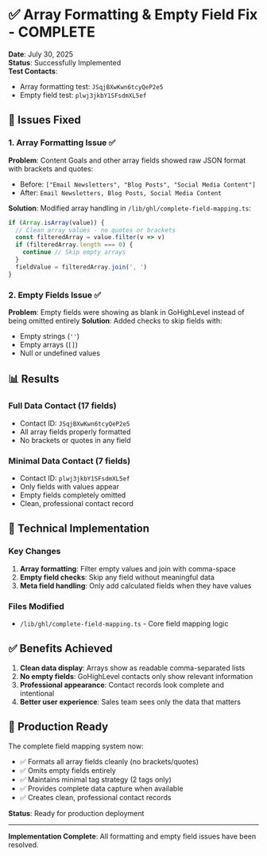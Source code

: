 # ✅ Array Formatting & Empty Field Fix - COMPLETE

**Date**: July 30, 2025  
**Status**: Successfully Implemented  
**Test Contacts**: 
- Array formatting test: `JSqjBXwKwn6tcyQeP2e5`
- Empty field test: `plwj3jkbY1SFsdmXL5ef`

## 🎯 Issues Fixed

### 1. Array Formatting Issue ✅
**Problem**: Content Goals and other array fields showed raw JSON format with brackets and quotes:
- Before: `["Email Newsletters", "Blog Posts", "Social Media Content"]`
- After: `Email Newsletters, Blog Posts, Social Media Content`

**Solution**: Modified array handling in `/lib/ghl/complete-field-mapping.ts`:
```typescript
if (Array.isArray(value)) {
  // Clean array values - no quotes or brackets
  const filteredArray = value.filter(v => v)
  if (filteredArray.length === 0) {
    continue // Skip empty arrays
  }
  fieldValue = filteredArray.join(', ')
}
```

### 2. Empty Fields Issue ✅
**Problem**: Empty fields were showing as blank in GoHighLevel instead of being omitted entirely
**Solution**: Added checks to skip fields with:
- Empty strings (`''`)
- Empty arrays (`[]`)
- Null or undefined values

## 📊 Results

### Full Data Contact (17 fields)
- Contact ID: `JSqjBXwKwn6tcyQeP2e5`
- All array fields properly formatted
- No brackets or quotes in any field

### Minimal Data Contact (7 fields)
- Contact ID: `plwj3jkbY1SFsdmXL5ef`
- Only fields with values appear
- Empty fields completely omitted
- Clean, professional contact record

## 🔧 Technical Implementation

### Key Changes
1. **Array formatting**: Filter empty values and join with comma-space
2. **Empty field checks**: Skip any field without meaningful data
3. **Meta field handling**: Only add calculated fields when they have values

### Files Modified
- `/lib/ghl/complete-field-mapping.ts` - Core field mapping logic

## ✅ Benefits Achieved

1. **Clean data display**: Arrays show as readable comma-separated lists
2. **No empty fields**: GoHighLevel contacts only show relevant information
3. **Professional appearance**: Contact records look complete and intentional
4. **Better user experience**: Sales team sees only the data that matters

## 🚀 Production Ready

The complete field mapping system now:
- ✅ Formats all array fields cleanly (no brackets/quotes)
- ✅ Omits empty fields entirely
- ✅ Maintains minimal tag strategy (2 tags only)
- ✅ Provides complete data capture when available
- ✅ Creates clean, professional contact records

**Status**: Ready for production deployment

---

**Implementation Complete**: All formatting and empty field issues have been resolved.